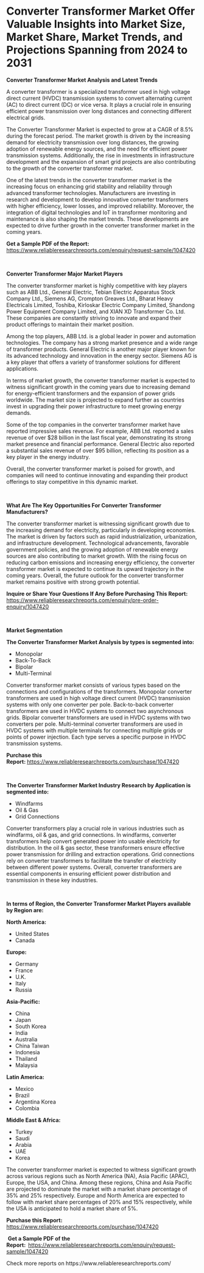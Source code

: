 <p><h1>Converter Transformer Market Offer Valuable Insights into Market Size, Market Share, Market Trends, and Projections Spanning from 2024 to 2031</h1></p><p><strong>Converter Transformer Market Analysis and Latest Trends</strong></p>
<p><p>A converter transformer is a specialized transformer used in high voltage direct current (HVDC) transmission systems to convert alternating current (AC) to direct current (DC) or vice versa. It plays a crucial role in ensuring efficient power transmission over long distances and connecting different electrical grids.</p><p>The Converter Transformer Market is expected to grow at a CAGR of 8.5% during the forecast period. The market growth is driven by the increasing demand for electricity transmission over long distances, the growing adoption of renewable energy sources, and the need for efficient power transmission systems. Additionally, the rise in investments in infrastructure development and the expansion of smart grid projects are also contributing to the growth of the converter transformer market.</p><p>One of the latest trends in the converter transformer market is the increasing focus on enhancing grid stability and reliability through advanced transformer technologies. Manufacturers are investing in research and development to develop innovative converter transformers with higher efficiency, lower losses, and improved reliability. Moreover, the integration of digital technologies and IoT in transformer monitoring and maintenance is also shaping the market trends. These developments are expected to drive further growth in the converter transformer market in the coming years.</p></p>
<p><strong>Get a Sample PDF of the Report:&nbsp;</strong> <a href="https://www.reliableresearchreports.com/enquiry/request-sample/1047420">https://www.reliableresearchreports.com/enquiry/request-sample/1047420</a></p>
<p>&nbsp;</p>
<p><strong>Converter Transformer Major Market Players</strong></p>
<p><p>The converter transformer market is highly competitive with key players such as ABB Ltd., General Electric, Tebian Electric Apparatus Stock Company Ltd., Siemens AG, Crompton Greaves Ltd., Bharat Heavy Electricals Limited, Toshiba, Kirloskar Electric Company Limited, Shandong Power Equipment Company Limited, and XIAN XD Transformer Co. Ltd. These companies are constantly striving to innovate and expand their product offerings to maintain their market position.</p><p>Among the top players, ABB Ltd. is a global leader in power and automation technologies. The company has a strong market presence and a wide range of transformer products. General Electric is another major player known for its advanced technology and innovation in the energy sector. Siemens AG is a key player that offers a variety of transformer solutions for different applications.</p><p>In terms of market growth, the converter transformer market is expected to witness significant growth in the coming years due to increasing demand for energy-efficient transformers and the expansion of power grids worldwide. The market size is projected to expand further as countries invest in upgrading their power infrastructure to meet growing energy demands.</p><p>Some of the top companies in the converter transformer market have reported impressive sales revenue. For example, ABB Ltd. reported a sales revenue of over $28 billion in the last fiscal year, demonstrating its strong market presence and financial performance. General Electric also reported a substantial sales revenue of over $95 billion, reflecting its position as a key player in the energy industry.</p><p>Overall, the converter transformer market is poised for growth, and companies will need to continue innovating and expanding their product offerings to stay competitive in this dynamic market.</p></p>
<p>&nbsp;</p>
<p><strong>What Are The Key Opportunities For Converter Transformer Manufacturers?</strong></p>
<p><p>The converter transformer market is witnessing significant growth due to the increasing demand for electricity, particularly in developing economies. The market is driven by factors such as rapid industrialization, urbanization, and infrastructure development. Technological advancements, favorable government policies, and the growing adoption of renewable energy sources are also contributing to market growth. With the rising focus on reducing carbon emissions and increasing energy efficiency, the converter transformer market is expected to continue its upward trajectory in the coming years. Overall, the future outlook for the converter transformer market remains positive with strong growth potential.</p></p>
<p><strong>Inquire or Share Your Questions If Any Before Purchasing This Report:</strong> <a href="https://www.reliableresearchreports.com/enquiry/pre-order-enquiry/1047420">https://www.reliableresearchreports.com/enquiry/pre-order-enquiry/1047420</a></p>
<p>&nbsp;</p>
<p><strong>Market Segmentation</strong></p>
<p><strong>The Converter Transformer Market Analysis by types is segmented into:</strong></p>
<p><ul><li>Monopolar</li><li>Back-To-Back</li><li>Bipolar</li><li>Multi-Terminal</li></ul></p>
<p><p>Converter transformer market consists of various types based on the connections and configurations of the transformers. Monopolar converter transformers are used in high voltage direct current (HVDC) transmission systems with only one converter per pole. Back-to-back converter transformers are used in HVDC systems to connect two asynchronous grids. Bipolar converter transformers are used in HVDC systems with two converters per pole. Multi-terminal converter transformers are used in HVDC systems with multiple terminals for connecting multiple grids or points of power injection. Each type serves a specific purpose in HVDC transmission systems.</p></p>
<p><strong>Purchase this Report:&nbsp;</strong><a href="https://www.reliableresearchreports.com/purchase/1047420">https://www.reliableresearchreports.com/purchase/1047420</a></p>
<p>&nbsp;</p>
<p><strong>The Converter Transformer Market Industry Research by Application is segmented into:</strong></p>
<p><ul><li>Windfarms</li><li>Oil & Gas</li><li>Grid Connections</li></ul></p>
<p><p>Converter transformers play a crucial role in various industries such as windfarms, oil & gas, and grid connections. In windfarms, converter transformers help convert generated power into usable electricity for distribution. In the oil & gas sector, these transformers ensure effective power transmission for drilling and extraction operations. Grid connections rely on converter transformers to facilitate the transfer of electricity between different power systems. Overall, converter transformers are essential components in ensuring efficient power distribution and transmission in these key industries.</p></p>
<p>&nbsp;</p>
<p><strong>In terms of Region, the Converter Transformer Market Players available by Region are:</strong></p>
<p>
    <p> <strong> North America: </strong>
        <ul>
            <li>United States</li>
            <li>Canada</li>
        </ul>
        </p> 
    <p> <strong> Europe: </strong>
        <ul>
            <li>Germany</li>
            <li>France</li>
            <li>U.K.</li>
            <li>Italy</li>
            <li>Russia</li>
        </ul>
        </p> 
    <p> <strong> Asia-Pacific: </strong>
        <ul>
            <li>China</li>
            <li>Japan</li>
            <li>South Korea</li>
            <li>India</li>
            <li>Australia</li>
            <li>China Taiwan</li>
            <li>Indonesia</li>
            <li>Thailand</li>
            <li>Malaysia</li>
        </ul>
        </p> 
    <p> <strong> Latin America: </strong>
        <ul>
            <li>Mexico</li>
            <li>Brazil</li>
            <li>Argentina Korea</li>
            <li>Colombia</li>
        </ul>
        </p> 
    <p> <strong> Middle East & Africa: </strong>
        <ul>
            <li>Turkey</li>
            <li>Saudi</li>
            <li>Arabia</li>
            <li>UAE</li>
            <li>Korea</li>
        </ul>
    </p>
    </p>
<p><p>The converter transformer market is expected to witness significant growth across various regions such as North America (NA), Asia Pacific (APAC), Europe, the USA, and China. Among these regions, China and Asia Pacific are projected to dominate the market with a market share percentage of 35% and 25% respectively. Europe and North America are expected to follow with market share percentages of 20% and 15% respectively, while the USA is anticipated to hold a market share of 5%.</p></p>
<p><strong>Purchase this Report: </strong><a href="https://www.reliableresearchreports.com/purchase/1047420">https://www.reliableresearchreports.com/purchase/1047420</a></p>
<p>&nbsp;<strong>Get a Sample PDF of the Report:&nbsp;&nbsp;</strong><a href="https://www.reliableresearchreports.com/enquiry/request-sample/1047420">https://www.reliableresearchreports.com/enquiry/request-sample/1047420</a></p>
<p><strong></strong></p>
<p>Check more reports on https://www.reliableresearchreports.com/</p>